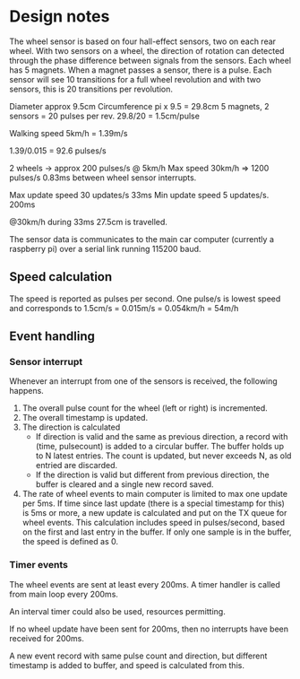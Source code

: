 # Design notes

The wheel sensor is based on four hall-effect sensors, two on each rear wheel.
With two sensors on a wheel, the direction of rotation can detected through the phase difference between signals from the sensors.
Each wheel has 5 magnets. When a magnet passes a sensor, there is a pulse.
Each sensor will see 10 transitions for a full wheel revolution and with two sensors, this is 20 transitions per revolution.

Diameter approx 9.5cm
Circumference pi x 9.5 = 29.8cm
5 magnets, 2 sensors = 20 pulses per rev.
29.8/20 = 1.5cm/pulse

Walking speed 5km/h = 1.39m/s

1.39/0.015 = 92.6 pulses/s

2 wheels -> approx 200 pulses/s @ 5km/h
Max speed 30km/h => 1200 pulses/s
0.83ms between wheel sensor interrupts.

Max update speed 30 updates/s  33ms
Min update speed 5 updates/s.  200ms

@30km/h during 33ms 27.5cm is travelled.


The sensor data is communicates to the main car computer (currently a raspberry pi) over a serial link running 115200 baud.

## Speed calculation
The speed is reported as pulses per second. One pulse/s is lowest speed and corresponds to 1.5cm/s = 0.015m/s = 0.054km/h = 54m/h

## Event handling

### Sensor interrupt
Whenever an interrupt from one of the sensors is received, the following happens.

1. The overall pulse count for the wheel (left or right) is incremented.
2. The overall timestamp is updated.
3. The direction is calculated
   * If direction is valid and the same as previous direction, a record with (time, pulsecount) is added to a circular buffer. The buffer holds up to N latest entries. The count is updated, but never exceeds N, as old entried are discarded.
   * If the direction is valid but different from previous direction, the buffer is cleared and a single new record saved.
4. The rate of wheel events to main computer is limited to max one update per 5ms. If time since last update (there is a special timestamp for this) is 5ms or more, a new update is calculated and put on the TX queue for wheel events. This calculation includes speed in pulses/second, based on the first and last entry in the buffer. If only one sample is in the buffer, the speed is defined as 0.

### Timer events
The wheel events are sent at least every 200ms. A timer handler is called from main loop every 200ms. 

An interval timer could also be used, resources permitting.

If no wheel update have been sent for 200ms, then no interrupts have been received for 200ms.

A new event record with same pulse count and direction, but different timestamp is added to buffer, and speed is calculated from this.

